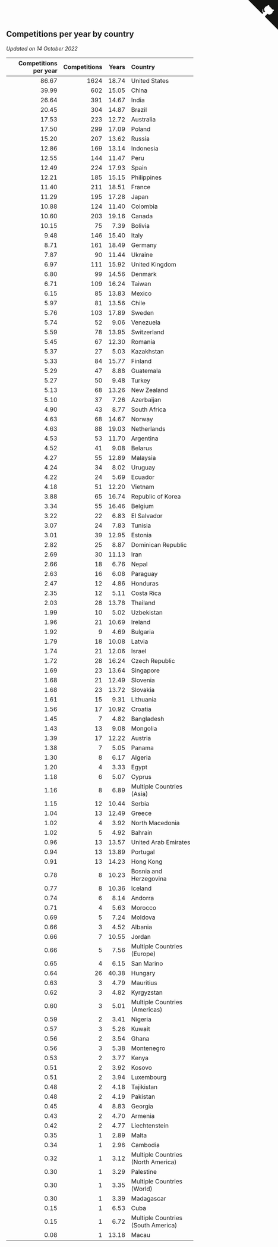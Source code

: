 ## Competitions per year by country

*Updated on 14 October 2022*

| Competitions per year | Competitions | Years | Country |
| ---: | ---: | ---: | :--- |
| 86.67 | 1624 | 18.74 | United States |
| 39.99 | 602 | 15.05 | China |
| 26.64 | 391 | 14.67 | India |
| 20.45 | 304 | 14.87 | Brazil |
| 17.53 | 223 | 12.72 | Australia |
| 17.50 | 299 | 17.09 | Poland |
| 15.20 | 207 | 13.62 | Russia |
| 12.86 | 169 | 13.14 | Indonesia |
| 12.55 | 144 | 11.47 | Peru |
| 12.49 | 224 | 17.93 | Spain |
| 12.21 | 185 | 15.15 | Philippines |
| 11.40 | 211 | 18.51 | France |
| 11.29 | 195 | 17.28 | Japan |
| 10.88 | 124 | 11.40 | Colombia |
| 10.60 | 203 | 19.16 | Canada |
| 10.15 | 75 | 7.39 | Bolivia |
| 9.48 | 146 | 15.40 | Italy |
| 8.71 | 161 | 18.49 | Germany |
| 7.87 | 90 | 11.44 | Ukraine |
| 6.97 | 111 | 15.92 | United Kingdom |
| 6.80 | 99 | 14.56 | Denmark |
| 6.71 | 109 | 16.24 | Taiwan |
| 6.15 | 85 | 13.83 | Mexico |
| 5.97 | 81 | 13.56 | Chile |
| 5.76 | 103 | 17.89 | Sweden |
| 5.74 | 52 | 9.06 | Venezuela |
| 5.59 | 78 | 13.95 | Switzerland |
| 5.45 | 67 | 12.30 | Romania |
| 5.37 | 27 | 5.03 | Kazakhstan |
| 5.33 | 84 | 15.77 | Finland |
| 5.29 | 47 | 8.88 | Guatemala |
| 5.27 | 50 | 9.48 | Turkey |
| 5.13 | 68 | 13.26 | New Zealand |
| 5.10 | 37 | 7.26 | Azerbaijan |
| 4.90 | 43 | 8.77 | South Africa |
| 4.63 | 68 | 14.67 | Norway |
| 4.63 | 88 | 19.03 | Netherlands |
| 4.53 | 53 | 11.70 | Argentina |
| 4.52 | 41 | 9.08 | Belarus |
| 4.27 | 55 | 12.89 | Malaysia |
| 4.24 | 34 | 8.02 | Uruguay |
| 4.22 | 24 | 5.69 | Ecuador |
| 4.18 | 51 | 12.20 | Vietnam |
| 3.88 | 65 | 16.74 | Republic of Korea |
| 3.34 | 55 | 16.46 | Belgium |
| 3.22 | 22 | 6.83 | El Salvador |
| 3.07 | 24 | 7.83 | Tunisia |
| 3.01 | 39 | 12.95 | Estonia |
| 2.82 | 25 | 8.87 | Dominican Republic |
| 2.69 | 30 | 11.13 | Iran |
| 2.66 | 18 | 6.76 | Nepal |
| 2.63 | 16 | 6.08 | Paraguay |
| 2.47 | 12 | 4.86 | Honduras |
| 2.35 | 12 | 5.11 | Costa Rica |
| 2.03 | 28 | 13.78 | Thailand |
| 1.99 | 10 | 5.02 | Uzbekistan |
| 1.96 | 21 | 10.69 | Ireland |
| 1.92 | 9 | 4.69 | Bulgaria |
| 1.79 | 18 | 10.08 | Latvia |
| 1.74 | 21 | 12.06 | Israel |
| 1.72 | 28 | 16.24 | Czech Republic |
| 1.69 | 23 | 13.64 | Singapore |
| 1.68 | 21 | 12.49 | Slovenia |
| 1.68 | 23 | 13.72 | Slovakia |
| 1.61 | 15 | 9.31 | Lithuania |
| 1.56 | 17 | 10.92 | Croatia |
| 1.45 | 7 | 4.82 | Bangladesh |
| 1.43 | 13 | 9.08 | Mongolia |
| 1.39 | 17 | 12.22 | Austria |
| 1.38 | 7 | 5.05 | Panama |
| 1.30 | 8 | 6.17 | Algeria |
| 1.20 | 4 | 3.33 | Egypt |
| 1.18 | 6 | 5.07 | Cyprus |
| 1.16 | 8 | 6.89 | Multiple Countries (Asia) |
| 1.15 | 12 | 10.44 | Serbia |
| 1.04 | 13 | 12.49 | Greece |
| 1.02 | 4 | 3.92 | North Macedonia |
| 1.02 | 5 | 4.92 | Bahrain |
| 0.96 | 13 | 13.57 | United Arab Emirates |
| 0.94 | 13 | 13.89 | Portugal |
| 0.91 | 13 | 14.23 | Hong Kong |
| 0.78 | 8 | 10.23 | Bosnia and Herzegovina |
| 0.77 | 8 | 10.36 | Iceland |
| 0.74 | 6 | 8.14 | Andorra |
| 0.71 | 4 | 5.63 | Morocco |
| 0.69 | 5 | 7.24 | Moldova |
| 0.66 | 3 | 4.52 | Albania |
| 0.66 | 7 | 10.55 | Jordan |
| 0.66 | 5 | 7.56 | Multiple Countries (Europe) |
| 0.65 | 4 | 6.15 | San Marino |
| 0.64 | 26 | 40.38 | Hungary |
| 0.63 | 3 | 4.79 | Mauritius |
| 0.62 | 3 | 4.82 | Kyrgyzstan |
| 0.60 | 3 | 5.01 | Multiple Countries (Americas) |
| 0.59 | 2 | 3.41 | Nigeria |
| 0.57 | 3 | 5.26 | Kuwait |
| 0.56 | 2 | 3.54 | Ghana |
| 0.56 | 3 | 5.38 | Montenegro |
| 0.53 | 2 | 3.77 | Kenya |
| 0.51 | 2 | 3.92 | Kosovo |
| 0.51 | 2 | 3.94 | Luxembourg |
| 0.48 | 2 | 4.18 | Tajikistan |
| 0.48 | 2 | 4.19 | Pakistan |
| 0.45 | 4 | 8.83 | Georgia |
| 0.43 | 2 | 4.70 | Armenia |
| 0.42 | 2 | 4.77 | Liechtenstein |
| 0.35 | 1 | 2.89 | Malta |
| 0.34 | 1 | 2.96 | Cambodia |
| 0.32 | 1 | 3.12 | Multiple Countries (North America) |
| 0.30 | 1 | 3.29 | Palestine |
| 0.30 | 1 | 3.35 | Multiple Countries (World) |
| 0.30 | 1 | 3.39 | Madagascar |
| 0.15 | 1 | 6.53 | Cuba |
| 0.15 | 1 | 6.72 | Multiple Countries (South America) |
| 0.08 | 1 | 13.18 | Macau |


<a href="https://github.com/jonatanklosko/wca_statistics" class="github-corner" aria-label="View source on Github"><svg width="80" height="80" viewBox="0 0 250 250" style="fill:#151513; color:#fff; position: absolute; top: 0; border: 0; right: 0;" aria-hidden="true"><path d="M0,0 L115,115 L130,115 L142,142 L250,250 L250,0 Z"></path><path d="M128.3,109.0 C113.8,99.7 119.0,89.6 119.0,89.6 C122.0,82.7 120.5,78.6 120.5,78.6 C119.2,72.0 123.4,76.3 123.4,76.3 C127.3,80.9 125.5,87.3 125.5,87.3 C122.9,97.6 130.6,101.9 134.4,103.2" fill="currentColor" style="transform-origin: 130px 106px;" class="octo-arm"></path><path d="M115.0,115.0 C114.9,115.1 118.7,116.5 119.8,115.4 L133.7,101.6 C136.9,99.2 139.9,98.4 142.2,98.6 C133.8,88.0 127.5,74.4 143.8,58.0 C148.5,53.4 154.0,51.2 159.7,51.0 C160.3,49.4 163.2,43.6 171.4,40.1 C171.4,40.1 176.1,42.5 178.8,56.2 C183.1,58.6 187.2,61.8 190.9,65.4 C194.5,69.0 197.7,73.2 200.1,77.6 C213.8,80.2 216.3,84.9 216.3,84.9 C212.7,93.1 206.9,96.0 205.4,96.6 C205.1,102.4 203.0,107.8 198.3,112.5 C181.9,128.9 168.3,122.5 157.7,114.1 C157.9,116.9 156.7,120.9 152.7,124.9 L141.0,136.5 C139.8,137.7 141.6,141.9 141.8,141.8 Z" fill="currentColor" class="octo-body"></path></svg></a><style>.github-corner:hover .octo-arm{animation:octocat-wave 560ms ease-in-out}@keyframes octocat-wave{0%,100%{transform:rotate(0)}20%,60%{transform:rotate(-25deg)}40%,80%{transform:rotate(10deg)}}@media (max-width:500px){.github-corner:hover .octo-arm{animation:none}.github-corner .octo-arm{animation:octocat-wave 560ms ease-in-out}}</style>
